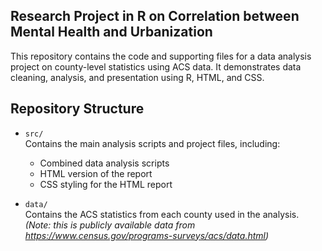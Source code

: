 ## Research Project in R on Correlation between Mental Health and Urbanization 

This repository contains the code and supporting files for a data analysis project on county-level statistics using ACS data. It demonstrates data cleaning, analysis, and presentation using R, HTML, and CSS.

## Repository Structure

- `src/`  
  Contains the main analysis scripts and project files, including:  
  - Combined data analysis scripts  
  - HTML version of the report  
  - CSS styling for the HTML report  

- `data/`  
  Contains the ACS statistics from each county used in the analysis. *(Note: this is publicly available data from https://www.census.gov/programs-surveys/acs/data.html)*  


